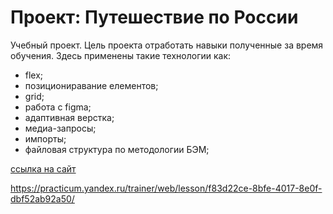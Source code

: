 # Проект: Путешествие по России
Учебный проект.
Цель проекта отработать навыки полученные за время обучения.
Здесь применены такие технологии как:
  - flex;
  - позициониравание елементов;
  - grid;
  - работа с figma;
  - адаптивная верстка;
  - медиа-запросы;
  - импорты;
  - файловая структура по методологии БЭМ;

[ссылка на сайт](https://webcat70.github.io/russian-travel/index.html)


  https://practicum.yandex.ru/trainer/web/lesson/f83d22ce-8bfe-4017-8e0f-dbf52ab92a50/

